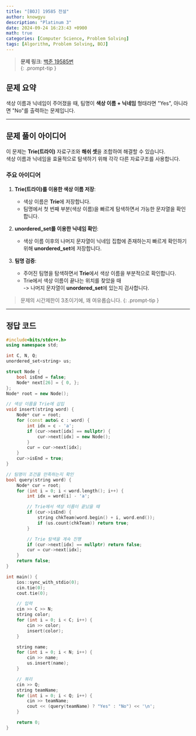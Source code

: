 ```yaml
---
title: "[BOJ] 19585 전설"
author: knowgyu
description: "Platinum 3"
date: 2024-09-24 16:23:43 +0900
math: true
categories: [Computer Science, Problem Solving]
tags: [Algorithm, Problem Solving, BOJ]
---
```


> **문제 링크**: [백준 19585번](https://www.acmicpc.net/problem/19585)  
{: .prompt-tip }

## 문제 요약

색상 이름과 닉네임이 주어졌을 때, 팀명이 **색상 이름 + 닉네임** 형태라면 "Yes", 아니라면 "No"를 출력하는 문제입니다.  

---

## 문제 풀이 아이디어

이 문제는 **Trie(트라이)** 자료구조와 **해쉬 셋**을 조합하여 해결할 수 있습니다.   
색상 이름과 닉네임을 효율적으로 탐색하기 위해 각각 다른 자료구조를 사용합니다.

### 주요 아이디어

1. **Trie(트라이)를 이용한 색상 이름 저장**:
   - 색상 이름은 **Trie**에 저장합니다.
   - 팀명에서 첫 번째 부분(색상 이름)을 빠르게 탐색하면서 가능한 문자열을 확인합니다.

2. **unordered_set를 이용한 닉네임 확인**:
   - 색상 이름 이후의 나머지 문자열이 닉네임 집합에 존재하는지 빠르게 확인하기 위해 **unordered_set**에 저장합니다.

3. **팀명 검증**:
   - 주어진 팀명을 탐색하면서 **Trie**에서 색상 이름을 부분적으로 확인합니다.
   - Trie에서 색상 이름이 끝나는 위치를 찾았을 때   
     -> 나머지 문자열이 **unordered_set**에 있는지 검사합니다.

> 문제의 시간제한이 3초이기에, 꽤 여유롭습니다.
{: .prompt-tip }

---

## 정답 코드

```cpp
#include<bits/stdc++.h>
using namespace std;

int C, N, Q;
unordered_set<string> us;

struct Node {
    bool isEnd = false;
    Node* next[26] = { 0, };
};
Node* root = new Node();

// 색상 이름을 Trie에 삽입
void insert(string word) {
    Node* cur = root;
    for (const auto& c : word) {
        int idx = c - 'a';
        if (cur->next[idx] == nullptr) {
            cur->next[idx] = new Node();
        }
        cur = cur->next[idx];
    }
    cur->isEnd = true;
}

// 팀명이 조건을 만족하는지 확인
bool query(string word) {
    Node* cur = root;
    for (int i = 0; i < word.length(); i++) {
        int idx = word[i] - 'a';

        // Trie에서 색상 이름이 끝났을 때
        if (cur->isEnd) {
            string chkTeam(word.begin() + i, word.end());
            if (us.count(chkTeam)) return true;
        }

        // Trie 탐색을 계속 진행
        if (cur->next[idx] == nullptr) return false;
        cur = cur->next[idx];
    }
    return false;
}

int main() {
    ios::sync_with_stdio(0);
    cin.tie(0);
    cout.tie(0);

    // 입력
    cin >> C >> N;
    string color;
    for (int i = 0; i < C; i++) {
        cin >> color;
        insert(color);
    }

    string name;
    for (int i = 0; i < N; i++) {
        cin >> name;
        us.insert(name);
    }

    // 쿼리
    cin >> Q;
    string teamName;
    for (int i = 0; i < Q; i++) {
        cin >> teamName;
        cout << (query(teamName) ? "Yes" : "No") << '\n';
    }

    return 0;
}
```
